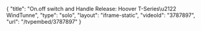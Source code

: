 {
    "title": "On.off switch and Handle Release: Hoover T-Series\u2122 WindTunne",
    "type": "solo",
    "layout": "iframe-static",
    "videoId": "3787897",
    "url": "\/tvpembed\/3787897"
}